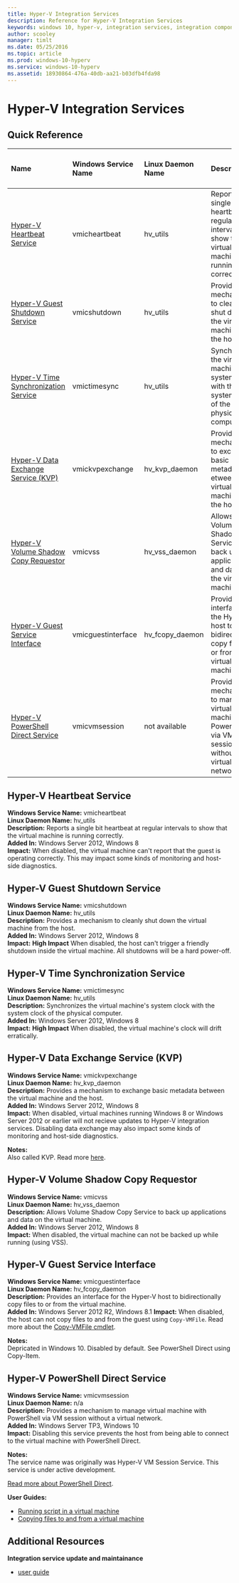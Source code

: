 ```yaml
---
title: Hyper-V Integration Services
description: Reference for Hyper-V Integration Services
keywords: windows 10, hyper-v, integration services, integration components
author: scooley
manager: timlt
ms.date: 05/25/2016
ms.topic: article
ms.prod: windows-10-hyperv
ms.service: windows-10-hyperv
ms.assetid: 18930864-476a-40db-aa21-b03dfb4fda98
---
```


# Hyper-V Integration Services
## Quick Reference

| Name | Windows Service Name | Linux Daemon Name |  Description | Impact on VM when disabled |
|:---------|:---------|:---------|:---------|:---------|
| [Hyper-V Heartbeat Service](#hyper-v-heartbeat-service) |  vmicheartbeat | hv_utils | Reports a single bit heartbeat at regular intervals to show that the virtual machine is running correctly. | Varies |
| [Hyper-V Guest Shutdown Service](#hyper-v-guest-shutdown-service) | vmicshutdown | hv_utils |  Provides a mechanism to cleanly shut down the virtual machine from the host. | **High** |
| [Hyper-V Time Synchronization Service](#hyper-v-time-synchronization-service) | vmictimesync | hv_utils | Synchronizes the virtual machine's system clock with the system clock of the physical computer. | **High** |
| [Hyper-V Data Exchange Service (KVP)](#hyper-v-data-exchange-service-kvp) | vmickvpexchange | hv_kvp_daemon | Provides a mechanism to exchange basic metadata b etween the virtual machine and the host. | Medium |
| [Hyper-V Volume Shadow Copy Requestor](#hyper-v-volume-shadow-copy-requestor) | vmicvss | hv_vss_daemon | Allows Volume Shadow Copy Service to back up applications and data on the virtual machine. | Varies |
| [Hyper-V Guest Service Interface](#hyper-v-powershell-direct-service) | vmicguestinterface | hv_fcopy_daemon | Provides an interface for the Hyper-V host to bidirectionally copy files to or from the virtual machine. | Low |
| [Hyper-V PowerShell Direct Service](#hyper-v-powershell-direct-service) | vmicvmsession | not available | Provides a mechanism to manage virtual machine with PowerShell via VM session without a virtual network. | Low |  


## Hyper-V Heartbeat Service

**Windows Service Name:** vmicheartbeat  
**Linux Daemon Name:** hv_utils  
**Description:** Reports a single bit heartbeat at regular intervals to show that the virtual machine is running correctly.  
**Added In:** Windows Server 2012, Windows 8  
**Impact:** When disabled, the virtual machine can't report that the guest is operating correctly.  This may impact some kinds of monitoring and host-side diagnostics.   


## Hyper-V Guest Shutdown Service

**Windows Service Name:** vmicshutdown  
**Linux Daemon Name:** hv_utils  
**Description:** Provides a mechanism to cleanly shut down the virtual machine from the host.  
**Added In:** Windows Server 2012, Windows 8  
**Impact:** **High Impact**  When disabled, the host can't trigger a friendly shutdown inside the virtual machine.  All shutdowns will be a hard power-off.


## Hyper-V Time Synchronization Service

**Windows Service Name:** vmictimesync  
**Linux Daemon Name:** hv_utils  
**Description:** Synchronizes the virtual machine's system clock with the system clock of the physical computer.  
**Added In:** Windows Server 2012, Windows 8  
**Impact:** **High Impact**  When disabled, the virtual machine's clock will drift erratically.  


## Hyper-V Data Exchange Service (KVP)

**Windows Service Name:** vmickvpexchange  
**Linux Daemon Name:** hv_kvp_daemon  
**Description:** Provides a mechanism to exchange basic metadata between the virtual machine and the host.  
**Added In:** Windows Server 2012, Windows 8  
**Impact:** When disabled, virtual machines running Windows 8 or Windows Server 2012 or earlier will not recieve updates to Hyper-V integration services.  Disabling data exchange may also impact some kinds of monitoring and host-side diagnostics.

**Notes:**  
Also called KVP.  Read more [here](https://technet.microsoft.com/en-us/library/dn798287.aspx).


## Hyper-V Volume Shadow Copy Requestor

**Windows Service Name:** vmicvss  
**Linux Daemon Name:** hv_vss_daemon  
**Description:** Allows Volume Shadow Copy Service to back up applications and data on the virtual machine.  
**Added In:** Windows Server 2012, Windows 8  
**Impact:** When disabled, the virtual machine can not be backed up while running (using VSS).  


## Hyper-V Guest Service Interface

**Windows Service Name:** vmicguestinterface  
**Linux Daemon Name:** hv_fcopy_daemon  
**Description:** Provides an interface for the Hyper-V host to bidirectionally copy files to or from the virtual machine.  
**Added In:** Windows Server 2012 R2, Windows 8.1
**Impact:** When disabled, the host can not copy files to and from the guest using `Copy-VMFile`.  Read more about the [Copy-VMFile cmdlet](https://technet.microsoft.com/library/dn464282.aspx).  

**Notes:**  
Depricated in Windows 10.  Disabled by default.  See PowerShell Direct using Copy-Item.


## Hyper-V PowerShell Direct Service

**Windows Service Name:** vmicvmsession  
**Linux Daemon Name:** n/a  
**Description:** Provides a mechanism to manage virtual machine with PowerShell via VM session without a virtual network.    
**Added In:** Windows Server TP3, Windows 10    
**Impact:** Disabling this service prevents the host from being able to connect to the virtual machine with PowerShell Direct.  

**Notes:**  
The service name was originally was Hyper-V VM Session Service.  This service is under active development.

[Read more about PowerShell Direct](../user_guide/vmsession.md).  

**User Guides:**  
* [Running script in a virtual machine](../user_guide/vmsession.md#run-a-script-or-command-with-invoke-command)
* [Copying files to and from a virtual machine](../user_guide/vmsession.md#copy-files-with-new-pssession-and-copy-item)


## Additional Resources

**Integration service update and maintainance**
* [user guide](../user_guide/managing_ics.md)